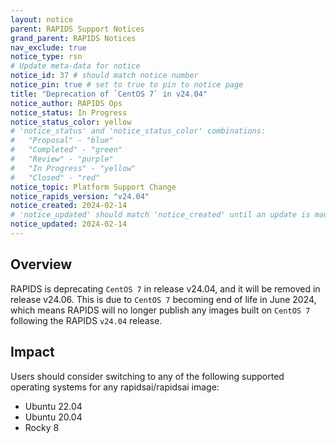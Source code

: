 ```yaml
---
layout: notice
parent: RAPIDS Support Notices
grand_parent: RAPIDS Notices
nav_exclude: true
notice_type: rsn
# Update meta-data for notice
notice_id: 37 # should match notice number
notice_pin: true # set to true to pin to notice page
title: "Deprecation of `CentOS 7` in v24.04"
notice_author: RAPIDS Ops
notice_status: In Progress
notice_status_color: yellow
# 'notice_status' and 'notice_status_color' combinations:
#   "Proposal" - "blue"
#   "Completed" - "green"
#   "Review" - "purple"
#   "In Progress" - "yellow"
#   "Closed" - "red"
notice_topic: Platform Support Change
notice_rapids_version: "v24.04"
notice_created: 2024-02-14
# 'notice_updated' should match 'notice_created' until an update is made
notice_updated: 2024-02-14
---
```


## Overview

RAPIDS is deprecating `CentOS 7` in release v24.04, and it will be removed in release v24.06.  This is due to `CentOS 7` becoming end of life in June 2024, which means RAPIDS will no longer publish any images built on `CentOS 7` following the RAPIDS `v24.04` release.


## Impact

Users should consider switching to any of the following supported operating systems for any rapidsai/rapidsai image:
  - Ubuntu 22.04 
  - Ubuntu 20.04
  - Rocky 8
